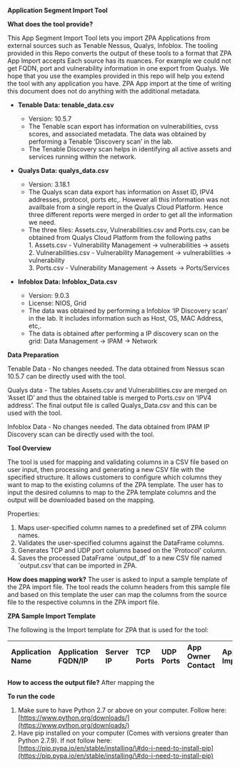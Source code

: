 **Application Segment Import Tool** 


**What does the tool provide?** 

This App Segment Import Tool lets you import ZPA Applications from external sources such as Tenable Nessus, Qualys, Infoblox. The tooling provided in this Repo converts the output of these tools to a format that ZPA App Import accepts 
Each source has its nuances. For example we could not get FQDN, port and vulnerability information in one export from Qualys. We hope that you use the examples provided in this repo will help you extend the tool with any application you have. ZPA App import at the time of writing this document does not do anything with the additional metadata. 

* **Tenable Data: tenable\_data.csv**  
  * Version: 10.5.7  
  * The Tenable scan export has information on vulnerabilities, cvss scores, and associated metadata. The data was obtained by performing a Tenable ‘Discovery scan’ in the lab. 
  * The Tenable Discovery scan helps in identifying all active assets and services running within the network.   
* **Qualys Data: qualys\_data.csv**  
  * Version: 3.18.1  
  * The Qualys scan data export has information on Asset ID, IPV4 addresses, protocol, ports etc,. However all this information was not availbale from a single report in the Qualys Cloud Platform. Hence three different reports were merged in order to get all the information we need.  
  * The three  files: Assets.csv, Vulnerabilities.csv and Ports.csv, can be obtained from Qualys Cloud Platform from the following paths   
         1. Assets.csv \- Vulnerability Management \-\> vulnerabilities \-\> assets   
         2. Vulnerabilities.csv \- Vulnerability Management \-\> vulnerabilities \-\> vulnerability  
         3. Ports.csv \- Vulnerability Management \-\> Assets \-\> Ports/Services

* **Infoblox Data: Infoblox_Data.csv**  
  * Version: 9.0.3
  * License: NIOS, Grid 
  * The data was obtained by performing a Infoblox ‘IP Discovery scan’ in the lab. It includes information such as Host, OS, MAC Address, etc,.   
  * The data is obtained after performing a IP discovery scan on the grid: Data Management -> IPAM -> Network

**Data Preparation**  
   
Tenable Data \- No changes needed. The data obtained from Nessus scan 10.5.7 can be directly used with the tool. 

Qualys data \- The tables Assets.csv and Vulnerabilities.csv are merged on ‘Asset ID’ and thus the obtained table is merged to Ports.csv on ‘IPV4 address’. The final output file is called Qualys\_Data.csv and this can be used with the tool. 

Infoblox Data \- No changes needed. The data obtained from IPAM IP Discovery scan can be directly used with the tool.

**Tool Overview** 

The tool is used for mapping and validating columns in a CSV file based on user input, then processing and generating a new CSV file with the specified structure. It allows customers to configure which columns they want to map to the existing columns of the ZPA template. The user has to input the desired columns to map to the ZPA template columns and the output will be downloaded based on the mapping. 

Properties: 

1. Maps user-specified column names to a predefined set of ZPA column names.  
2. Validates the user-specified columns against the DataFrame columns.  
3.  Generates TCP and UDP port columns based on the 'Protocol' column.  
4. Saves the processed DataFrame \`output\_df\` to a new CSV file named \`output.csv\`that can be imported in ZPA.

**How does mapping work?**
The user is asked to input a sample template of the ZPA import file. The tool reads the column headers from this sample file and based on this template the user can map the columns from the source file to the respective columns in the ZPA import file. 


**ZPA Sample Import Template** 

The following is the Import template for ZPA that is used for the tool:

| Application Name | Application FQDN/IP | Server IP | TCP Ports | UDP Ports | App Owner Contact | Application Importance | Hosting Location | Environment |
| :---- | :---- | :---- | :---- | :---- | :---- | :---- | :---- | :---- |

**How to access the output file?**
After mapping the 

**To run the code**

1. Make sure to have Python 2.7 or above on your computer. Follow here: [https://www.python.org/downloads/](https://www.python.org/downloads/)  
2. Have pip installed on your computer (Comes with versions greater than Python 2.7.9). If not follow here: [https://pip.pypa.io/en/stable/installing/\#do-i-need-to-install-pip](https://pip.pypa.io/en/stable/installing/\#do-i-need-to-install-pip)  

